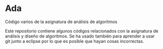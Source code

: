 # Ada
Código varios de la asignatura de análisis de algoritmos

Este repositorio contiene algunos códigos relacionados con la asignatura de análisis y diseño de algoritmos.
Se ha usado también para aprender a usar git junto a eclipse por lo que es posible que hayan cosas incorrectas.
